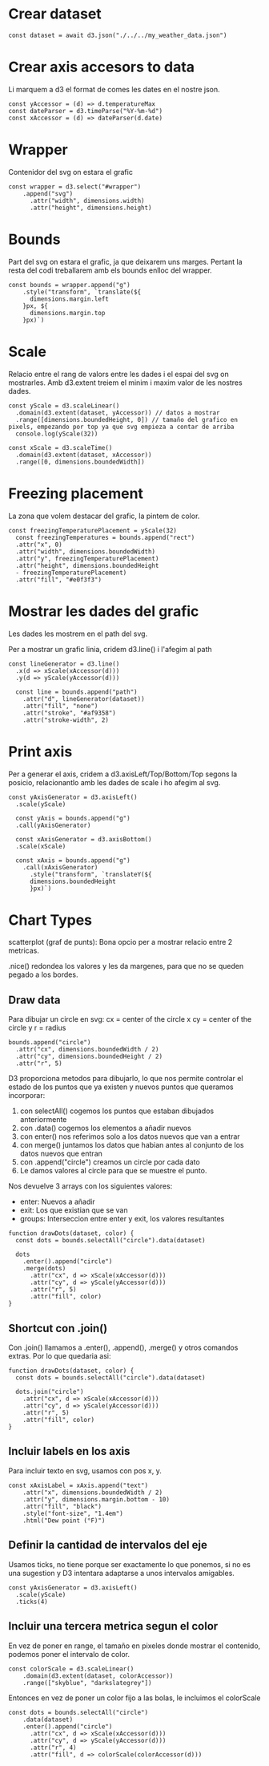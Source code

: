 # Crear dataset 

```vue
const dataset = await d3.json("./../../my_weather_data.json")
```

# Crear axis accesors to data

Li marquem a d3 el format de comes les dates en el nostre json.

```vue
const yAccessor = (d) => d.temperatureMax
const dateParser = d3.timeParse("%Y-%m-%d")
const xAccessor = (d) => dateParser(d.date)
```

# Wrapper

Contenidor del svg on estara el grafic

```vue
const wrapper = d3.select("#wrapper")
    .append("svg")
      .attr("width", dimensions.width)
      .attr("height", dimensions.height)
```

# Bounds

Part del svg on estara el grafic, ja que deixarem uns marges.
Pertant la resta del codi treballarem amb els bounds enlloc del wrapper.

```vue
const bounds = wrapper.append("g")
    .style("transform", `translate(${
      dimensions.margin.left
    }px, ${
      dimensions.margin.top
    }px)`)
```

# Scale

Relacio entre el rang de valors entre les dades i el espai del svg on mostrarles.
Amb d3.extent treiem el minim i maxim valor de les nostres dades.

```vue
const yScale = d3.scaleLinear()
  .domain(d3.extent(dataset, yAccessor)) // datos a mostrar
  .range([dimensions.boundedHeight, 0]) // tamaño del grafico en pixels, empezando por top ya que svg empieza a contar de arriba
  console.log(yScale(32))
```

```vue
const xScale = d3.scaleTime()
  .domain(d3.extent(dataset, xAccessor))
  .range([0, dimensions.boundedWidth])
```

# Freezing placement

La zona que volem destacar del grafic, la pintem de color.
```vue
const freezingTemperaturePlacement = yScale(32)
  const freezingTemperatures = bounds.append("rect")
  .attr("x", 0)
  .attr("width", dimensions.boundedWidth)
  .attr("y", freezingTemperaturePlacement)
  .attr("height", dimensions.boundedHeight
  - freezingTemperaturePlacement)
  .attr("fill", "#e0f3f3")
```

# Mostrar les dades del grafic

Les dades les mostrem en el path del svg.

Per a mostrar un grafic linia, cridem d3.line() i l'afegim al path

```vue
const lineGenerator = d3.line()
  .x(d => xScale(xAccessor(d)))
  .y(d => yScale(yAccessor(d)))

  const line = bounds.append("path")
    .attr("d", lineGenerator(dataset))
    .attr("fill", "none")
    .attr("stroke", "#af9358")
    .attr("stroke-width", 2)
```

# Print axis

Per a generar el axis, cridem a d3.axisLeft/Top/Bottom/Top segons la posicio,
relacionantlo amb les dades de scale i ho afegim al svg.

```vue
const yAxisGenerator = d3.axisLeft()
  .scale(yScale)

  const yAxis = bounds.append("g")
  .call(yAxisGenerator)

  const xAxisGenerator = d3.axisBottom()
  .scale(xScale)

  const xAxis = bounds.append("g")
    .call(xAxisGenerator)
      .style("transform", `translateY(${
      dimensions.boundedHeight
      }px)`)
```

# Chart Types

scatterplot (graf de punts): Bona opcio per a mostrar relacio entre 2 metricas.

.nice() redondea los valores y les da margenes, para que no se queden pegado a los bordes.

## Draw data

Para dibujar un circle en svg:
cx = center of the circle x
cy = center of the circle y
r = radius

```vue
bounds.append("circle")
  .attr("cx", dimensions.boundedWidth / 2)
  .attr("cy", dimensions.boundedHeight / 2)
  .attr("r", 5)
```

D3 proporciona metodos para dibujarlo, lo que nos permite controlar el estado
de los puntos que ya existen y nuevos puntos que queramos incorporar:

1. con selectAll() cogemos los puntos que estaban dibujados anteriormente
2. con .data() cogemos los elementos a añadir nuevos
3. con enter() nos referimos solo a los datos nuevos que van a entrar
4. con merge() juntamos los datos que habian antes al conjunto de los datos nuevos que entran
5. con .append("circle") creamos un circle por cada dato
6. Le damos valores al circle para que se muestre el punto.
   
Nos devuelve 3 arrays con los siguientes valores:

- enter: Nuevos a añadir
- exit: Los que existian que se van
- groups: Interseccion entre enter y exit, los valores resultantes

```vue
function drawDots(dataset, color) {
  const dots = bounds.selectAll("circle").data(dataset)

  dots
    .enter().append("circle")
    .merge(dots)
      .attr("cx", d => xScale(xAccessor(d)))
      .attr("cy", d => yScale(yAccessor(d)))
      .attr("r", 5)
      .attr("fill", color)
}
```

## Shortcut con .join()

Con .join() llamamos a .enter(), .append(), .merge() y otros comandos extras.
Por lo que quedaria asi:

```vue
function drawDots(dataset, color) {
  const dots = bounds.selectAll("circle").data(dataset)

  dots.join("circle")
    .attr("cx", d => xScale(xAccessor(d)))
    .attr("cy", d => yScale(yAccessor(d)))
    .attr("r", 5)
    .attr("fill", color)
}
```

## Incluir labels en los axis

Para incluir texto en svg, usamos <text> con pos x, y.
```vue
const xAxisLabel = xAxis.append("text")
    .attr("x", dimensions.boundedWidth / 2)
    .attr("y", dimensions.margin.bottom - 10)
    .attr("fill", "black")
    .style("font-size", "1.4em")
    .html("Dew point (°F)")
```

## Definir la cantidad de intervalos del eje

Usamos ticks, no tiene porque ser exactamente lo que ponemos, si no es una sugestion y D3
intentara adaptarse a unos intervalos amigables.

```vue
const yAxisGenerator = d3.axisLeft()
  .scale(yScale)
  .ticks(4)
```

## Incluir una tercera metrica segun el color

En vez de poner en range, el tamaño en pixeles donde mostrar el contenido,
podemos poner el intervalo de color.

```vue
const colorScale = d3.scaleLinear()
    .domain(d3.extent(dataset, colorAccessor))
    .range(["skyblue", "darkslategrey"])
```

Entonces en vez de poner un color fijo a las bolas, le incluimos el colorScale

```vue
const dots = bounds.selectAll("circle")
    .data(dataset)
    .enter().append("circle")
      .attr("cx", d => xScale(xAccessor(d)))
      .attr("cy", d => yScale(yAccessor(d)))
      .attr("r", 4)
      .attr("fill", d => colorScale(colorAccessor(d)))
```
